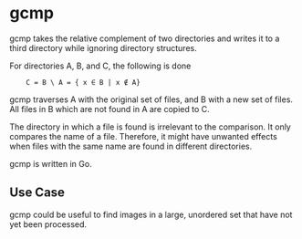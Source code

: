 # gcmp

gcmp takes the relative complement of two directories and writes it to a third
directory while ignoring directory structures.

For directories A, B, and C, the following is done

		C = B \ A = { x ∈ B | x ∉ A}

gcmp traverses A with the original set of files, and B with a new set of files.
All files in B which are not found in A are copied to C.

The directory in which a file is found is irrelevant to the comparison. It only
compares the name of a file. Therefore, it might have unwanted effects when
files with the same name are found in different directories.

gcmp is written in Go.

## Use Case

gcmp could be useful to find images in a large, unordered set that have not yet
been processed.

